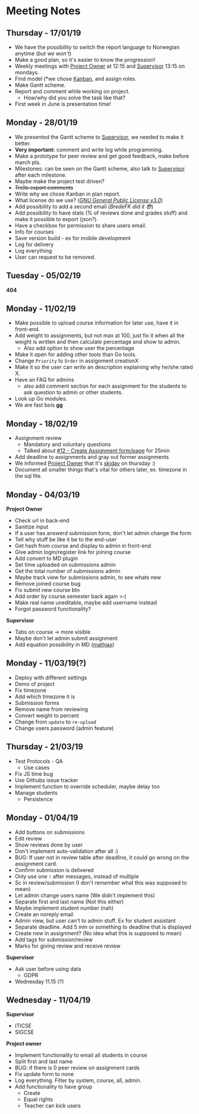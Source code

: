 # Meeting Notes 
<!-- Written by BredeFK - Moral supporter -->
## Thursday - 17/01/19
* We have the possibility to switch the report language to Norwegian anytime (*but we won't*)
* Make a good plan, so it's easier to know the progression!
* Weekly meetings with [Project Owner](https://www.ntnu.no/ansatte/christopher.frantz) at 12:15 and [Supervisor](https://www.ntnu.no/ansatte/ivar.farup) 13:15 on mondays.
* Find model (*we chose [Kanban](https://en.wikipedia.org/wiki/Kanban_(development\))*), and assign roles.
* Make Gantt scheme.
* Report and comment while working on project.
    * How/why did you solve the task like that?
* First week in June is presentation time!

## Monday - 28/01/19
* We presented the Gantt scheme to [Supervisor](https://www.ntnu.no/ansatte/ivar.farup), we needed to make it better.
* **Very important:** comment and write log while programming.
* Make a prototype for peer review and get good feedback, make before march pls.
* Milestones: can be seen on the Gantt scheme, also talk to [Supervisor](https://www.ntnu.no/ansatte/ivar.farup) after each milestone.
* Maybe make the project test driven?
* ~~Trello export comments~~
* Write why we chose Kanban in plan report.
* What license do we use? (*[GNU General Public License v3.0](https://github.com/JohanAanesen/CSAMS/blob/master/LICENSE)*)
* Add possibility to add a second email (*BredeFK did it 😎*)
* Add possibility to have stats (% of reviews done and grades stuff) and make it possible to export (json?).
* Have a checkbox for permission to share users email.
* Info for courses
* Save version build - ex for mobile development
* Log for delivery
* Log everything
* User can request to be removed.

## Tuesday - 05/02/19
**404**

## Monday - 11/02/19
* Make possible to upload course information for later use, have it in front-end.
* Add weight to assignments, but not max at 100, just fix it when all the weight is written and then calculate percentage and show to admin.
    * Also add option to show user the percentage
* Make it open for adding other tools than Go tools.
* Change `Priority` to `Order` in assignment creationX
* Make it so the user can write an description explaining why he/she rated X.
* Have an FAQ for admins
    * also add comment section for each assignment for the students to ask question to admin or other students.
* Look up Go modules.
* We are fast bois **gg**

## Monday - 18/02/19
* Assignment review 
    * Mandatory and voluntary questions
    * Talked about [#12 - Create Assignment form/page](https://trello.com/c/QpvcbVb6) for 25min
* Add deadline to assignments and gray out former assignments
* We informed [Project Owner](https://www.ntnu.no/ansatte/christopher.frantz) that it's [skiday](https://www.facebook.com/events/2070975702972081/) on thursday :)
* Document all smaller things that's vital for others later, ex. timezone in the sql file.

## Monday - 04/03/19
**Project Owner**
* Check url in back-end
* Sanitize input
* If a user has answerd submission form, don't let admin change the form
* Tell why stuff be like it be to the end-user
* Get hash from course and display to admin in front-end
* Give admin login/register link for joining course
* Add convert to MD plugin
* Set time uploaded on submissions admin
* Get the total number of submissions admin
* Maybe track view for submissions admin, to see whats new
* Remove joined course bug
* Fix submit new course btn
* Add order by course.semester back again >:(
* Make real name uneditable, maybe add username instead
* Forgot password functionality?

**Supervisor**
* Tabs on course -> more visible
* Maybe don't let admin submit assignment
* Add equation possibility in MD ([mathjax](https://www.mathjax.org/))

## Monday - 11/03/19(?)
* Deploy with different settings
* Demo of project
* Fix timezone
* Add which timezone it is
* Submission forms
* Remove name from reviewing
* Convert weight to percent
* Change from `update` to `re-upload`
* Change users password (admin feature)

## Thursday - 21/03/19
* Test Protocols - QA
    * Use cases
* Fix JS time bug
* Use Githubs issue tracker
* Implement function to override scheduler, maybe delay too
* Manage students
    * Persistence  
    
## Monday - 01/04/19
* Add buttons on submissions
* Edit review
* Show reviews done by user
* Don't implement auto-validation after all :)
* BUG: If user not in review table after deadline, it could go wrong on the assignment card.
* Confirm submission is delivered
* Only use one `!` after messages, instead of multiple
* Sc in review/submission (I don't remember what this was supposed to mean)
* Let admin change users name (We didn't implement this)
* Separate first and last name (Not this either)
* Maybe implement student number (nah)
* Create an noreply email
* Admin view, but user can't to admin stuff. Ex for student assistant
* Separate deadline. Add 5 min or something to deadline that is displayed
* Create new in assignment? (No idea what this is supposed to mean)
* Add tags for submission/review
* Marks for giving review and receive review

**Supervisor**
* Ask user before using data
    * GDPR
 * Wednesday 11.15 (?)

## Wednesday - 11/04/19
**Supervisor**
* ITICSE
* SIGCSE

**Project owner**
* Implement functionality to email all students in course
* Split first and last name
* BUG: if there is 0 peer review on assignment cards
* Fix update form to none
* Log everything. Filter by system, course, all, admin.
* Add functionality to have group
    * Create
    * Equal rights
    * Teacher can kick users
